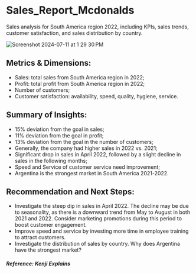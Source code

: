 # Sales_Report_Mcdonalds
Sales analysis for South America region 2022, including KPIs, sales trends, customer satisfaction, and sales distribution by country. 

![Screenshot 2024-07-11 at 1 29 30 PM](https://github.com/mariia-8/Sales_Report_Mcdonalds/assets/111792836/3000c47c-8de2-4d51-9a85-24fcbb9bd5a9)

## **Metrics & Dimensions:**
- Sales: total sales from South America region in 2022;
- Profit: total profit from South America region in 2022;
- Number of customers;
- Customer satisfaction: availability, speed, quality, hygiene, service.

## **Summary of Insights:**
- 15% deviation from the goal in sales;
- 11% deviation from the goal in profit;
- 13% deviation from the goal in the number of customers;
- Generally, the company had higher sales in 2022 vs. 2021;
- Significant drop in sales in April 2022, followed by a slight decline in sales in the following months;
- Speed and Service of customer service need improvement;
- Argentina is the strongest market in South America 2021-2022.

## **Recommendation and Next Steps:**
- Investigate the steep dip in sales in April 2022. The decline may be due to seasonality, as there is a downward trend from May to August in both 2021 and 2022. Consider marketing promotions during this period to boost customer engagement.
- Improve speed and service by investing more time in employee training to attract customers.
- Investigate the distribution of sales by country. Why does Argentina have the strongest market?




###### ***Reference: Kenji Explains***
